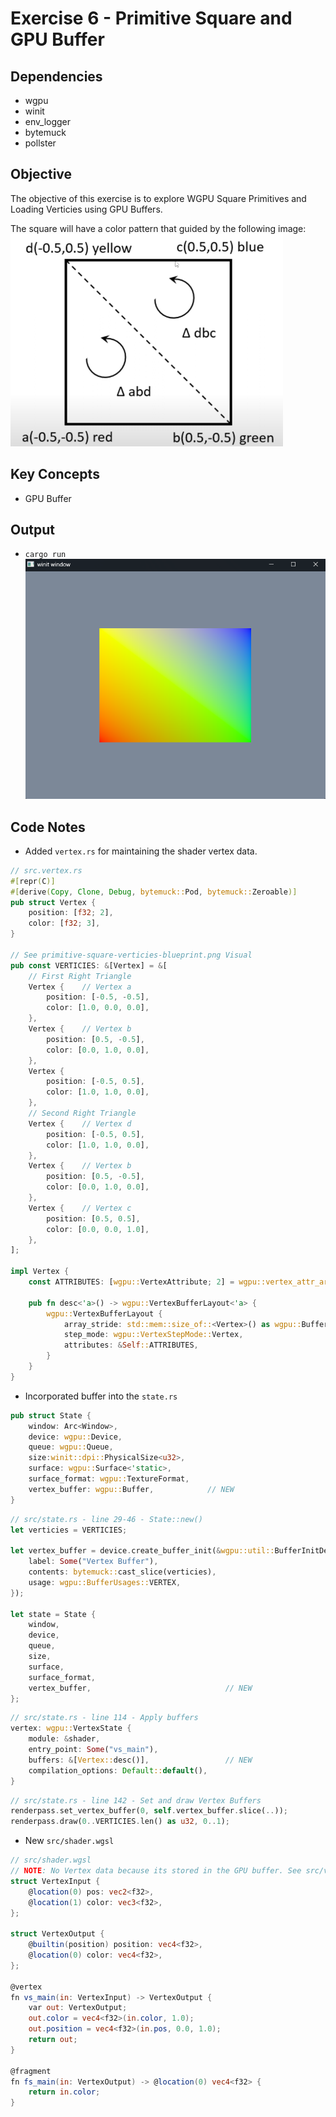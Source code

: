 # Exercise 6 - Primitive Square and GPU Buffer
## Dependencies
- wgpu
- winit
- env_logger
- bytemuck
- pollster
## Objective
The objective of this exercise is to explore WGPU Square Primitives and Loading Verticies using GPU Buffers.

The square will have a color pattern that guided by the following image:
![alt text](.assets/primitive-square-verticies-blueprint.png "Colorful Square Blueprint")
## Key Concepts
- GPU Buffer
## Output
- ```cargo run```
![alt text](.assets/colorful-square-output.png "Colorful Square Output")
## Code Notes
- Added ```vertex.rs``` for maintaining the shader vertex data.
```rust
// src.vertex.rs
#[repr(C)]
#[derive(Copy, Clone, Debug, bytemuck::Pod, bytemuck::Zeroable)]
pub struct Vertex {
    position: [f32; 2],
    color: [f32; 3],
}

// See primitive-square-verticies-blueprint.png Visual
pub const VERTICIES: &[Vertex] = &[
    // First Right Triangle
    Vertex {    // Vertex a
        position: [-0.5, -0.5],
        color: [1.0, 0.0, 0.0],
    },
    Vertex {    // Vertex b
        position: [0.5, -0.5],
        color: [0.0, 1.0, 0.0],
    },
    Vertex {
        position: [-0.5, 0.5],
        color: [1.0, 1.0, 0.0],
    },
    // Second Right Triangle
    Vertex {    // Vertex d
        position: [-0.5, 0.5],
        color: [1.0, 1.0, 0.0],
    },
    Vertex {    // Vertex b
        position: [0.5, -0.5],
        color: [0.0, 1.0, 0.0],
    },
    Vertex {    // Vertex c
        position: [0.5, 0.5],
        color: [0.0, 0.0, 1.0],
    },
];

impl Vertex {
    const ATTRIBUTES: [wgpu::VertexAttribute; 2] = wgpu::vertex_attr_array![0 => Float32x2, 1 => Float32x3];

    pub fn desc<'a>() -> wgpu::VertexBufferLayout<'a> {
        wgpu::VertexBufferLayout {
            array_stride: std::mem::size_of::<Vertex>() as wgpu::BufferAddress,
            step_mode: wgpu::VertexStepMode::Vertex,
            attributes: &Self::ATTRIBUTES,
        }
    }
}
```

- Incorporated buffer into the ```state.rs```
```rust
pub struct State {
    window: Arc<Window>,
    device: wgpu::Device,
    queue: wgpu::Queue,
    size:winit::dpi::PhysicalSize<u32>,
    surface: wgpu::Surface<'static>,
    surface_format: wgpu::TextureFormat,
    vertex_buffer: wgpu::Buffer,            // NEW
}
```

```rust
// src/state.rs - line 29-46 - State::new()
let verticies = VERTICIES;

let vertex_buffer = device.create_buffer_init(&wgpu::util::BufferInitDescriptor {
    label: Some("Vertex Buffer"),
    contents: bytemuck::cast_slice(verticies),
    usage: wgpu::BufferUsages::VERTEX,
});
        
let state = State {
    window,
    device,
    queue,
    size,
    surface,
    surface_format,
    vertex_buffer,                              // NEW
};
```

```rust
// src/state.rs - line 114 - Apply buffers
vertex: wgpu::VertexState {
    module: &shader,
    entry_point: Some("vs_main"),
    buffers: &[Vertex::desc()],                 // NEW
    compilation_options: Default::default(),
}
```

```rust
// src/state.rs - line 142 - Set and draw Vertex Buffers
renderpass.set_vertex_buffer(0, self.vertex_buffer.slice(..));
renderpass.draw(0..VERTICIES.len() as u32, 0..1);  
```

- New ```src/shader.wgsl```
```glsl
// src/shader.wgsl
// NOTE: No Vertex data because its stored in the GPU buffer. See src/vertex.rs >> VERTICIES
struct VertexInput {
    @location(0) pos: vec2<f32>,
    @location(1) color: vec3<f32>,
};

struct VertexOutput {
    @builtin(position) position: vec4<f32>,
    @location(0) color: vec4<f32>,
};

@vertex
fn vs_main(in: VertexInput) -> VertexOutput {
    var out: VertexOutput;
    out.color = vec4<f32>(in.color, 1.0);
    out.position = vec4<f32>(in.pos, 0.0, 1.0);
    return out;
}

@fragment
fn fs_main(in: VertexOutput) -> @location(0) vec4<f32> {
    return in.color;
}
```
